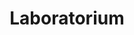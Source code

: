 ---
title: "Laboratorium"
description: ""
draft: false
image : "images/lab/lab1.jpg" 
bg_image: "images/229.jpg"
category: "Laboratorium"
projectDescription: "Laboratorium lewitacji magnetycznej, będące miejscem pracy zespołu MagLeRS."
researchTopics:
 - projektowanie i prototypowanie urządzeń wykorzystujących technologię lewitacji magnetycznej
 - modelowanie metodami analitycznymi i elementów skończonych 
 - projektowanie regulatorów i inteligentnych układów sterowania
 - projektowanie sterowników autonomicznych i wbudowanych w mikrokontroler
 - sterowanie silnikami BLDC
 - wirtualne prototypowanie
 - automatyzacja procedury identyfikacji i ocena jakości systemu
constructions:
- Radialne łożysko magnetyczne o 3 i 4 siłownikach w konfiguracji C
- Radialne łożysko magnetyczne o 4 siłownikach w wersji komercyjnej
- Prototypowe konstrukcje łożysk osiowego i radialnego
- Zawieszenie magnetyczne z elektromagnesem cylindrycznym lub typu E
- Zawieszenie magnetyczne z dwoma siłownikami elektromagnetycznymi
- Pojazd na uwięzi nad torem magnetycznym z autonomicznym sterowaniem
- Silnik BLDC 3-2 i z macierzą Halbacha
labGear:
- Karty pomiarowo-sterujące RT-DAC/National Instruments
- Zasilacze laboratoryjne o regulowanym napięciu i natężeniu prądu
- Czujnik pola magnetycznego (DO/AO)
- Wielokanałowy czujnik pola magnetycznego z wyjściem analogowym
- Czujnik siły na ściskanie i na rozciąganie
- Miernik drgań
- Sterownik PAC
- Moduły mocy do sterowania silnikami BLDC
- Zestaw uruchomieniowy TI C2000/ZYNQ/NI FPGA
--- 
